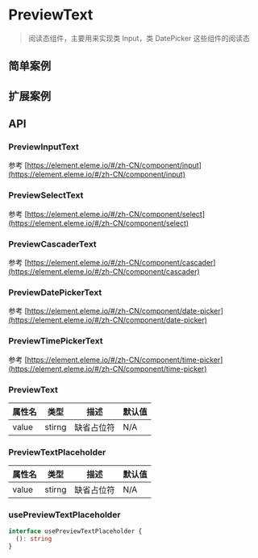 # PreviewText

> 阅读态组件，主要用来实现类 Input，类 DatePicker 这些组件的阅读态

## 简单案例

<dumi-previewer demoPath="guide/preview-text/base" />

## 扩展案例

<dumi-previewer demoPath="guide/preview-text/extend" />

## API

### PreviewInputText

参考 [https://element.eleme.io/#/zh-CN/component/input](https://element.eleme.io/#/zh-CN/component/input)

### PreviewSelectText

参考 [https://element.eleme.io/#/zh-CN/component/select](https://element.eleme.io/#/zh-CN/component/select)

### PreviewCascaderText

参考 [https://element.eleme.io/#/zh-CN/component/cascader](https://element.eleme.io/#/zh-CN/component/cascader)

### PreviewDatePickerText

参考 [https://element.eleme.io/#/zh-CN/component/date-picker](https://element.eleme.io/#/zh-CN/component/date-picker)

### PreviewTimePickerText

参考 [https://element.eleme.io/#/zh-CN/component/time-picker](https://element.eleme.io/#/zh-CN/component/time-picker)

### PreviewText

| 属性名 | 类型   | 描述       | 默认值 |
| ------ | ------ | ---------- | ------ |
| value  | stirng | 缺省占位符 | N/A    |

### PreviewTextPlaceholder

| 属性名 | 类型   | 描述       | 默认值 |
| ------ | ------ | ---------- | ------ |
| value  | stirng | 缺省占位符 | N/A    |

### usePreviewTextPlaceholder

```ts pure
interface usePreviewTextPlaceholder {
  (): string
}
```
